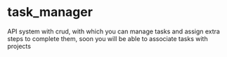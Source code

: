 # task_manager
API system with crud, with which you can manage tasks and assign extra steps to complete them, soon you will be able to associate tasks with projects